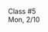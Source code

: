 <div class="lecture1">

<div class="column_date">
<p markdown="block">

Class #5 <br>
Mon, 2/10

</p>
</div>
<div class="column_materials">
<p markdown="block">



</p>
</div>

<div class="column_assign">
<p markdown="block">



</p>
</div>

</div>

